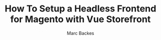 ---
title: "How To Setup a Headless Frontend for Magento with Vue Storefront"
description: "Getting started with Vue Storefront is swift and painless. In this video, we show you step-by-step how to
set up a working headless frontend for a Magento server in no-time"
video: https://www.youtube.com/watch?v=hKmyLaG1c8s
author: "Marc Backes"
avatar: https://pbs.twimg.com/profile_images/1543878336329433091/8y_45FiX_400x400.jpg
tags: ["tutorial", "magento", "vsf2"]
playlist: ["Magento 2 Tutorials"]
category: ["Tutorials", "Magento 2"]
publishedAt: "2022-07-28"
---